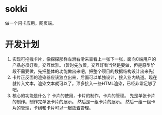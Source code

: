 # sokki

做一个闪卡应用，网页端。

# 开发计划

1. 实现可拖拽卡片，像探探那样左滑右滑来查看上一张下一张，面向C端用户的产品必须好看，交互优雅。（暂时先放着，交互好看当然是要做，但是原型阶段不需要做，先把整体的功能做出来吧，把整个项目的数据结构设计出来先）
2. 卡片正反面的渲染器应该独立出来，后面可以单独设计，接入业内轨道。现在就传入文本，渲染文本就可以了。顶多接入一些HTML渲染，已经非常足够了吧。
3. 核心的功能是什么？
卡片的使用，卡片的制作，卡片的管理。
先是单张卡片的制作。制作完单张卡片的展示。
然后是一组卡片的展示。
然后一组一组卡片的管理，卡组和卡片可以一起放着管理。